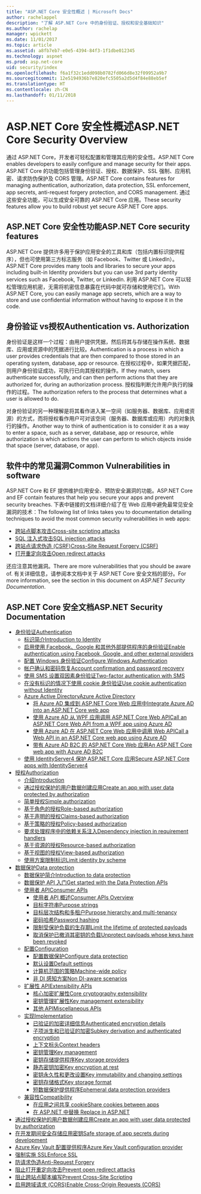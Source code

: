 ```yaml
---
title: "ASP.NET Core 安全性概述 | Microsoft Docs"
author: rachelappel
description: "了解 ASP.NET Core 中的身份验证、授权和安全基础知识"
ms.author: rachelap
manager: wpickett
ms.date: 11/01/2017
ms.topic: article
ms.assetid: a8fb7eb7-e0e5-4394-84f3-1f1dbe012345
ms.technology: aspnet
ms.prod: asp.net-core
uid: security/index
ms.openlocfilehash: f6a1f32c1edd098b0782fd066d8e32f09952a9b7
ms.sourcegitcommit: 12e5194936b7e820efc5505a2d5d4f84e88eb5ef
ms.translationtype: HT
ms.contentlocale: zh-CN
ms.lasthandoff: 01/11/2018
---
```

# <a name="aspnet-core-security-overview"></a><span data-ttu-id="b4e5e-103">ASP.NET Core 安全性概述</span><span class="sxs-lookup"><span data-stu-id="b4e5e-103">ASP.NET Core Security Overview</span></span>

<span data-ttu-id="b4e5e-104">通过 ASP.NET Core，开发者可轻松配置和管理其应用的安全性。</span><span class="sxs-lookup"><span data-stu-id="b4e5e-104">ASP.NET Core enables developers to easily configure and manage security for their apps.</span></span> <span data-ttu-id="b4e5e-105">ASP.NET Core 的功能包括管理身份验证、授权、数据保护、SSL 强制、应用机密、请求防伪保护及 CORS 管理。</span><span class="sxs-lookup"><span data-stu-id="b4e5e-105">ASP.NET Core contains features for managing authentication, authorization, data protection, SSL enforcement, app secrets, anti-request forgery protection, and CORS management.</span></span> <span data-ttu-id="b4e5e-106">通过这些安全功能，可以生成安全可靠的 ASP.NET Core 应用。</span><span class="sxs-lookup"><span data-stu-id="b4e5e-106">These security features allow you to build robust yet secure ASP.NET Core apps.</span></span> 

## <a name="aspnet-core-security-features"></a><span data-ttu-id="b4e5e-107">ASP.NET Core 安全性功能</span><span class="sxs-lookup"><span data-stu-id="b4e5e-107">ASP.NET Core security features</span></span>

<span data-ttu-id="b4e5e-108">ASP.NET Core 提供许多用于保护应用安全的工具和库（包括内置标识提供程序），但也可使用第三方标志服务（如 Facebook、Twitter 或 LinkedIn）。</span><span class="sxs-lookup"><span data-stu-id="b4e5e-108">ASP.NET Core provides many tools and libraries to secure your apps including built-in Identity providers but you can use 3rd party identity services such as Facebook, Twitter, or LinkedIn.</span></span> <span data-ttu-id="b4e5e-109">利用 ASP.NET Core 可以轻松管理应用机密，无需将机密信息暴露在代码中就可存储和使用它们。</span><span class="sxs-lookup"><span data-stu-id="b4e5e-109">With ASP.NET Core, you can easily manage app secrets, which are a way to store and use confidential information without having to expose it in the code.</span></span> 

## <a name="authentication-vs-authorization"></a><span data-ttu-id="b4e5e-110">身份验证 vs授权</span><span class="sxs-lookup"><span data-stu-id="b4e5e-110">Authentication vs. Authorization</span></span>

<span data-ttu-id="b4e5e-111">身份验证是这样一个过程：由用户提供凭据，然后将其与存储在操作系统、数据库、应用或资源中的凭据进行比较。</span><span class="sxs-lookup"><span data-stu-id="b4e5e-111">Authentication is a process in which a user provides credentials that are then compared to those stored in an operating system, database, app or resource.</span></span> <span data-ttu-id="b4e5e-112">在授权过程中，如果凭据匹配，则用户身份验证成功，可执行已向其授权的操作。</span><span class="sxs-lookup"><span data-stu-id="b4e5e-112">If they match, users authenticate successfully, and can then perform actions that they are authorized for, during an authorization process.</span></span> <span data-ttu-id="b4e5e-113">授权指判断允许用户执行的操作的过程。</span><span class="sxs-lookup"><span data-stu-id="b4e5e-113">The authorization refers to the process that determines what a user is allowed to do.</span></span> 

<span data-ttu-id="b4e5e-114">对身份验证的另一种理解是将其看作进入某一空间（如服务器、数据库、应用或资源）的方式，而将授权看作用户可对该空间（服务器、数据库或应用）内的对象执行的操作。</span><span class="sxs-lookup"><span data-stu-id="b4e5e-114">Another way to think of authentication is to consider it as a way to enter a space, such as a server, database, app or resource, while authorization is which actions the user can perform to which objects inside that space (server, database, or app).</span></span>

## <a name="common-vulnerabilities-in-software"></a><span data-ttu-id="b4e5e-115">软件中的常见漏洞</span><span class="sxs-lookup"><span data-stu-id="b4e5e-115">Common Vulnerabilities in software</span></span>

<span data-ttu-id="b4e5e-116">ASP.NET Core 和 EF 提供维护应用安全、预防安全漏洞的功能。</span><span class="sxs-lookup"><span data-stu-id="b4e5e-116">ASP.NET Core and EF contain features that help you secure your apps and prevent security breaches.</span></span> <span data-ttu-id="b4e5e-117">下表中链接的文档详细介绍了在 Web 应用中避免最常见安全漏洞的技术：</span><span class="sxs-lookup"><span data-stu-id="b4e5e-117">The following list of links takes you to documentation detailing techniques to avoid the most common security vulnerabilities in web apps:</span></span>

* [<span data-ttu-id="b4e5e-118">跨站点脚本攻击</span><span class="sxs-lookup"><span data-stu-id="b4e5e-118">Cross-site scripting attacks</span></span>](https://docs.microsoft.com/aspnet/core/security/cross-site-scripting)
* [<span data-ttu-id="b4e5e-119">SQL 注入式攻击</span><span class="sxs-lookup"><span data-stu-id="b4e5e-119">SQL injection attacks</span></span>](https://docs.microsoft.com/ef/core/querying/raw-sql)
* [<span data-ttu-id="b4e5e-120">跨站点请求伪造 (CSRF)</span><span class="sxs-lookup"><span data-stu-id="b4e5e-120">Cross-Site Request Forgery (CSRF)</span></span>](https://docs.microsoft.com/aspnet/core/security/anti-request-forgery)
* [<span data-ttu-id="b4e5e-121">打开重定向攻击</span><span class="sxs-lookup"><span data-stu-id="b4e5e-121">Open redirect attacks</span></span>](https://docs.microsoft.com/aspnet/core/security/preventing-open-redirects)

<span data-ttu-id="b4e5e-122">还应注意其他漏洞。</span><span class="sxs-lookup"><span data-stu-id="b4e5e-122">There are more vulnerabilities that you should be aware of.</span></span> <span data-ttu-id="b4e5e-123">有关详细信息，请参阅本文档中关于 ASP.NET Core 安全文档的部分。</span><span class="sxs-lookup"><span data-stu-id="b4e5e-123">For more information, see the section in this document on *ASP.NET Security Documentation*.</span></span> 

## <a name="aspnet-security-documentation"></a><span data-ttu-id="b4e5e-124">ASP.NET Core 安全文档</span><span class="sxs-lookup"><span data-stu-id="b4e5e-124">ASP.NET Security Documentation</span></span>

*   [<span data-ttu-id="b4e5e-125">身份验证</span><span class="sxs-lookup"><span data-stu-id="b4e5e-125">Authentication</span></span>](authentication/index.md)
    *   [<span data-ttu-id="b4e5e-126">标识简介</span><span class="sxs-lookup"><span data-stu-id="b4e5e-126">Introduction to Identity</span></span>](authentication/identity.md)
    *   [<span data-ttu-id="b4e5e-127">启用使用 Facebook、Google 和其他外部提供程序的身份验证</span><span class="sxs-lookup"><span data-stu-id="b4e5e-127">Enable authentication using Facebook, Google, and other external providers</span></span>](authentication/social/index.md)
    * [<span data-ttu-id="b4e5e-128">配置 Windows 身份验证</span><span class="sxs-lookup"><span data-stu-id="b4e5e-128">Configure Windows Authentication</span></span>](authentication/windowsauth.md)
    *   [<span data-ttu-id="b4e5e-129">帐户确认和密码恢复</span><span class="sxs-lookup"><span data-stu-id="b4e5e-129">Account confirmation and password recovery</span></span>](authentication/accconfirm.md)
    *   [<span data-ttu-id="b4e5e-130">使用 SMS 设置双因素身份验证</span><span class="sxs-lookup"><span data-stu-id="b4e5e-130">Two-factor authentication with SMS</span></span>](authentication/2fa.md) 
    *   [<span data-ttu-id="b4e5e-131">在没有标识的情况下使用 cookie 身份验证</span><span class="sxs-lookup"><span data-stu-id="b4e5e-131">Use cookie authentication without Identity</span></span>](authentication/cookie.md)
    *   [<span data-ttu-id="b4e5e-132">Azure Active Directory</span><span class="sxs-lookup"><span data-stu-id="b4e5e-132">Azure Active Directory</span></span>](authentication/azure-active-directory/index.md)
        *   [<span data-ttu-id="b4e5e-133">将 Azure AD 集成到 ASP.NET Core Web 应用中</span><span class="sxs-lookup"><span data-stu-id="b4e5e-133">Integrate Azure AD into an ASP.NET Core web app</span></span>](https://azure.microsoft.com/documentation/samples/active-directory-dotnet-webapp-openidconnect-aspnetcore/)
        *   [<span data-ttu-id="b4e5e-134">使用 Azure AD 从 WPF 应用调用 ASP.NET Core Web API</span><span class="sxs-lookup"><span data-stu-id="b4e5e-134">Call an ASP.NET Core Web API from a WPF app using Azure AD</span></span>](https://azure.microsoft.com/documentation/samples/active-directory-dotnet-native-aspnetcore/)
        *   [<span data-ttu-id="b4e5e-135">使用 Azure AD 在 ASP.NET Core Web 应用中调用 Web API</span><span class="sxs-lookup"><span data-stu-id="b4e5e-135">Call a Web API in an ASP.NET Core web app using Azure AD</span></span>](https://azure.microsoft.com/documentation/samples/active-directory-dotnet-webapp-webapi-openidconnect-aspnetcore/)
        *   [<span data-ttu-id="b4e5e-136">带有 Azure AD B2C 的 ASP.NET Core Web 应用</span><span class="sxs-lookup"><span data-stu-id="b4e5e-136">An ASP.NET Core web app with Azure AD B2C</span></span>](https://azure.microsoft.com/resources/samples/active-directory-b2c-dotnetcore-webapp/)
    *   [<span data-ttu-id="b4e5e-137">使用 IdentityServer4 保护 ASP.NET Core 应用</span><span class="sxs-lookup"><span data-stu-id="b4e5e-137">Secure ASP.NET Core apps with IdentityServer4</span></span>](https://identityserver4.readthedocs.io)
*   [<span data-ttu-id="b4e5e-138">授权</span><span class="sxs-lookup"><span data-stu-id="b4e5e-138">Authorization</span></span>](authorization/index.md)
    *   [<span data-ttu-id="b4e5e-139">介绍</span><span class="sxs-lookup"><span data-stu-id="b4e5e-139">Introduction</span></span>](authorization/introduction.md)
    *   [<span data-ttu-id="b4e5e-140">通过授权保护的用户数据创建应用</span><span class="sxs-lookup"><span data-stu-id="b4e5e-140">Create an app with user data protected by authorization</span></span>](xref:security/authorization/secure-data)
    *   [<span data-ttu-id="b4e5e-141">简单授权</span><span class="sxs-lookup"><span data-stu-id="b4e5e-141">Simple authorization</span></span>](authorization/simple.md)
    *   [<span data-ttu-id="b4e5e-142">基于角色的授权</span><span class="sxs-lookup"><span data-stu-id="b4e5e-142">Role-based authorization</span></span>](authorization/roles.md)
    *   [<span data-ttu-id="b4e5e-143">基于声明的授权</span><span class="sxs-lookup"><span data-stu-id="b4e5e-143">Claims-based authorization</span></span>](authorization/claims.md)
    *   [<span data-ttu-id="b4e5e-144">基于策略的授权</span><span class="sxs-lookup"><span data-stu-id="b4e5e-144">Policy-based authorization</span></span>](authorization/policies.md)
    *   [<span data-ttu-id="b4e5e-145">要求处理程序中的依赖关系注入</span><span class="sxs-lookup"><span data-stu-id="b4e5e-145">Dependency injection in requirement handlers</span></span>](authorization/dependencyinjection.md)
    *   [<span data-ttu-id="b4e5e-146">基于资源的授权</span><span class="sxs-lookup"><span data-stu-id="b4e5e-146">Resource-based authorization</span></span>](authorization/resourcebased.md)
    *   [<span data-ttu-id="b4e5e-147">基于视图的授权</span><span class="sxs-lookup"><span data-stu-id="b4e5e-147">View-based authorization</span></span>](authorization/views.md)
    *   [<span data-ttu-id="b4e5e-148">使用方案限制标识</span><span class="sxs-lookup"><span data-stu-id="b4e5e-148">Limit identity by scheme</span></span>](authorization/limitingidentitybyscheme.md)
*   [<span data-ttu-id="b4e5e-149">数据保护</span><span class="sxs-lookup"><span data-stu-id="b4e5e-149">Data protection</span></span>](data-protection/index.md)
    *   [<span data-ttu-id="b4e5e-150">数据保护简介</span><span class="sxs-lookup"><span data-stu-id="b4e5e-150">Introduction to data protection</span></span>](data-protection/introduction.md)
    *   [<span data-ttu-id="b4e5e-151">数据保护 API 入门</span><span class="sxs-lookup"><span data-stu-id="b4e5e-151">Get started with the Data Protection APIs</span></span>](data-protection/using-data-protection.md)
    *   [<span data-ttu-id="b4e5e-152">使用者 API</span><span class="sxs-lookup"><span data-stu-id="b4e5e-152">Consumer APIs</span></span>](data-protection/consumer-apis/index.md)
        *   [<span data-ttu-id="b4e5e-153">使用者 API 概述</span><span class="sxs-lookup"><span data-stu-id="b4e5e-153">Consumer APIs Overview</span></span>](data-protection/consumer-apis/overview.md)
        *   [<span data-ttu-id="b4e5e-154">目标字符串</span><span class="sxs-lookup"><span data-stu-id="b4e5e-154">Purpose strings</span></span>](data-protection/consumer-apis/purpose-strings.md)
        *   [<span data-ttu-id="b4e5e-155">目标层次结构和多租户</span><span class="sxs-lookup"><span data-stu-id="b4e5e-155">Purpose hierarchy and multi-tenancy</span></span>](data-protection/consumer-apis/purpose-strings-multitenancy.md)
        *   [<span data-ttu-id="b4e5e-156">密码哈希</span><span class="sxs-lookup"><span data-stu-id="b4e5e-156">Password hashing</span></span>](data-protection/consumer-apis/password-hashing.md)
        *   [<span data-ttu-id="b4e5e-157">限制受保护负载的生存期</span><span class="sxs-lookup"><span data-stu-id="b4e5e-157">Limit the lifetime of protected payloads</span></span>](data-protection/consumer-apis/limited-lifetime-payloads.md)
        *   [<span data-ttu-id="b4e5e-158">取消保护已撤消其密钥的负载</span><span class="sxs-lookup"><span data-stu-id="b4e5e-158">Unprotect payloads whose keys have been revoked</span></span>](data-protection/consumer-apis/dangerous-unprotect.md)
    *   [<span data-ttu-id="b4e5e-159">配置</span><span class="sxs-lookup"><span data-stu-id="b4e5e-159">Configuration</span></span>](data-protection/configuration/index.md)
        *   [<span data-ttu-id="b4e5e-160">配置数据保护</span><span class="sxs-lookup"><span data-stu-id="b4e5e-160">Configure data protection</span></span>](data-protection/configuration/overview.md)
        *   [<span data-ttu-id="b4e5e-161">默认设置</span><span class="sxs-lookup"><span data-stu-id="b4e5e-161">Default settings</span></span>](data-protection/configuration/default-settings.md)
        *   [<span data-ttu-id="b4e5e-162">计算机范围的策略</span><span class="sxs-lookup"><span data-stu-id="b4e5e-162">Machine-wide policy</span></span>](data-protection/configuration/machine-wide-policy.md)
        *   [<span data-ttu-id="b4e5e-163">非 DI 感知方案</span><span class="sxs-lookup"><span data-stu-id="b4e5e-163">Non DI-aware scenarios</span></span>](data-protection/configuration/non-di-scenarios.md)
    *   [<span data-ttu-id="b4e5e-164">扩展性 API</span><span class="sxs-lookup"><span data-stu-id="b4e5e-164">Extensibility APIs</span></span>](data-protection/extensibility/index.md)
        *   [<span data-ttu-id="b4e5e-165">核心加密扩展性</span><span class="sxs-lookup"><span data-stu-id="b4e5e-165">Core cryptography extensibility</span></span>](data-protection/extensibility/core-crypto.md)
        *   [<span data-ttu-id="b4e5e-166">密钥管理扩展性</span><span class="sxs-lookup"><span data-stu-id="b4e5e-166">Key management extensibility</span></span>](data-protection/extensibility/key-management.md)
        *   [<span data-ttu-id="b4e5e-167">其他 API</span><span class="sxs-lookup"><span data-stu-id="b4e5e-167">Miscellaneous APIs</span></span>](data-protection/extensibility/misc-apis.md)
    *   [<span data-ttu-id="b4e5e-168">实现</span><span class="sxs-lookup"><span data-stu-id="b4e5e-168">Implementation</span></span>](data-protection/implementation/index.md)
        *   [<span data-ttu-id="b4e5e-169">已验证的加密详细信息</span><span class="sxs-lookup"><span data-stu-id="b4e5e-169">Authenticated encryption details</span></span>](data-protection/implementation/authenticated-encryption-details.md)
        *   [<span data-ttu-id="b4e5e-170">子项派生和已验证的加密</span><span class="sxs-lookup"><span data-stu-id="b4e5e-170">Subkey derivation and authenticated encryption</span></span>](data-protection/implementation/subkeyderivation.md)
        *   [<span data-ttu-id="b4e5e-171">上下文标头</span><span class="sxs-lookup"><span data-stu-id="b4e5e-171">Context headers</span></span>](data-protection/implementation/context-headers.md)
        *   [<span data-ttu-id="b4e5e-172">密钥管理</span><span class="sxs-lookup"><span data-stu-id="b4e5e-172">Key management</span></span>](data-protection/implementation/key-management.md)
        *   [<span data-ttu-id="b4e5e-173">密钥存储提供程序</span><span class="sxs-lookup"><span data-stu-id="b4e5e-173">Key storage providers</span></span>](data-protection/implementation/key-storage-providers.md)
        *   [<span data-ttu-id="b4e5e-174">静态密钥加密</span><span class="sxs-lookup"><span data-stu-id="b4e5e-174">Key encryption at rest</span></span>](data-protection/implementation/key-encryption-at-rest.md)
        *   [<span data-ttu-id="b4e5e-175">密钥永久性和更改设置</span><span class="sxs-lookup"><span data-stu-id="b4e5e-175">Key immutability and changing settings</span></span>](data-protection/implementation/key-immutability.md)
        *   [<span data-ttu-id="b4e5e-176">密钥存储格式</span><span class="sxs-lookup"><span data-stu-id="b4e5e-176">Key storage format</span></span>](data-protection/implementation/key-storage-format.md)
        *   [<span data-ttu-id="b4e5e-177">短数据保护提供程序</span><span class="sxs-lookup"><span data-stu-id="b4e5e-177">Ephemeral data protection providers</span></span>](data-protection/implementation/key-storage-ephemeral.md)
    *   [<span data-ttu-id="b4e5e-178">兼容性</span><span class="sxs-lookup"><span data-stu-id="b4e5e-178">Compatibility</span></span>](data-protection/compatibility/index.md)
        *   [<span data-ttu-id="b4e5e-179">在应用之间共享 cookie</span><span class="sxs-lookup"><span data-stu-id="b4e5e-179">Share cookies between apps</span></span>](data-protection/compatibility/cookie-sharing.md)
        *   [<span data-ttu-id="b4e5e-180">在 ASP.NET 中替换 <machineKey></span><span class="sxs-lookup"><span data-stu-id="b4e5e-180">Replace <machineKey> in ASP.NET</span></span>](data-protection/compatibility/replacing-machinekey.md)
*   [<span data-ttu-id="b4e5e-181">通过授权保护的用户数据创建应用</span><span class="sxs-lookup"><span data-stu-id="b4e5e-181">Create an app with user data protected by authorization</span></span>](xref:security/authorization/secure-data)
*   [<span data-ttu-id="b4e5e-182">在开发期间安全存储应用密钥</span><span class="sxs-lookup"><span data-stu-id="b4e5e-182">Safe storage of app secrets during development</span></span>](app-secrets.md)
*   [<span data-ttu-id="b4e5e-183">Azure Key Vault 配置提供程序</span><span class="sxs-lookup"><span data-stu-id="b4e5e-183">Azure Key Vault configuration provider</span></span>](key-vault-configuration.md)
*   [<span data-ttu-id="b4e5e-184">强制实施 SSL</span><span class="sxs-lookup"><span data-stu-id="b4e5e-184">Enforce SSL</span></span>](enforcing-ssl.md)
*   [<span data-ttu-id="b4e5e-185">防请求伪造</span><span class="sxs-lookup"><span data-stu-id="b4e5e-185">Anti-Request Forgery</span></span>](anti-request-forgery.md)
*   [<span data-ttu-id="b4e5e-186">阻止打开重定向攻击</span><span class="sxs-lookup"><span data-stu-id="b4e5e-186">Prevent open redirect attacks</span></span>](preventing-open-redirects.md)
*   [<span data-ttu-id="b4e5e-187">阻止跨站点脚本编写</span><span class="sxs-lookup"><span data-stu-id="b4e5e-187">Prevent Cross-Site Scripting</span></span>](cross-site-scripting.md)
*   [<span data-ttu-id="b4e5e-188">启用跨域请求 (CORS)</span><span class="sxs-lookup"><span data-stu-id="b4e5e-188">Enable Cross-Origin Requests (CORS)</span></span>](cors.md)
